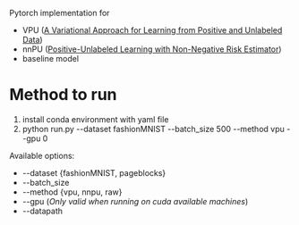 Pytorch implementation for
* VPU ([A Variational Approach for Learning from Positive and Unlabeled Data][1])
* nnPU ([Positive-Unlabeled Learning with Non-Negative Risk Estimator][2])
* baseline model

# Method to run
1. install conda environment with yaml file
2. python run.py --dataset fashionMNIST --batch_size 500 --method vpu --gpu 0

Available options:
* --dataset {fashionMNIST, pageblocks}
* --batch_size
* --method {vpu, nnpu, raw}
* --gpu (*Only valid when running on cuda available machines*)
* --datapath

[1]:https://arxiv.org/abs/1906.00642
[2]:https://arxiv.org/abs/1703.00593
